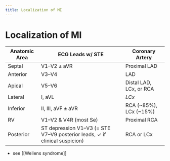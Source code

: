 ```yaml
---
title: Localization of MI
---
```


# Localization of MI

| Anatomic Area | ECG Leads w/ STE                                                           | Coronary Artery         |
| ------------- | -------------------------------------------------------------------------- | ----------------------- |
| Septal        | V1–V2 ± aVR                                                                | Proximal LAD            |
| Anterior      | V3–V4                                                                      | LAD                     |
| Apical        | V5–V6                                                                      | Distal LAD, LCx, or RCA |
| Lateral       | I, aVL                                                                     | _LCx_                   |
| Inferior      | II, III, aVF ± aVR                                                         | RCA (~85%), LCx (~15%)  |
| RV            | V1–V2 & V4R (most Se)                                                      | Proximal RCA            |
| Posterior     | ST depression V1–V3 (= STE V7–V9 posterior leads, ✓ if clinical suspicion) | RCA or LCx              |

- see [[Wellens syndrome]]

